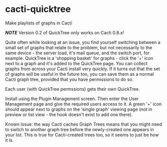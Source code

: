# cacti-quicktree
Make playlists of graphs in Cacti

***NOTE*** Version 0.2 of QuickTree only works on Cacti 0.8.x!

Quite often while looking at an issue, you find yourself switching between a small set of graphs that relate to the problem, but not necessarily to the same device - the server load, it's mail queue, and the switch port, for example. QuickTree is a 'shopping basket' for graphs - click the '+' icon next to a graph and it's added to the QuickTree page. You can collect graphs from across your Cacti install very quickly. If it turns out that the set of graphs will be useful in the future too, you can save them as a normal Cacti graph tree, provided that you have permissions to do so.

Each user (with QuickTree permssions) gets their own QuickTree.

Install using the Plugin Management screen. Then enter the User Management page and give the required users access to it. A green '+' icon should appear next to graphs on the 'single graph' viewing page (not in preview or list view - the hook doesn't exist to add one there).

Known Issue: the way Cacti caches Graph Trees means that you might need to switch to another graph tree before the newly-created one appears in your list. This is true for Cacti-created trees too, so it seems to just be how it is.
